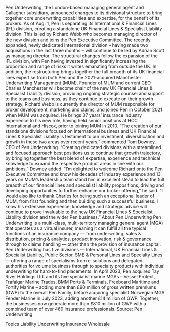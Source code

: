 Pen Underwriting, the London-based managing general agent and Gallagher subsidiary, announced changes to its divisional structure to bring together core underwriting capabilities and expertise, for the benefit of its brokers.
As of Aug. 1, Pen is separating its International & Financial Lines (IFL) division, creating a standalone UK Financial Lines & Specialist Liability division. This is led by Richard Webb who becomes managing director of the new division and joins the Pen Executive Committee.
The recently expanded, newly dedicated International division – having made two acquisitions in the last three months – will continue to be led by Adrian Scott as managing director.
The structural changes follow the expansion of the IFL division, with Pen having invested in significantly increasing the proportion and range of risks it writes emanating from outside the UK.
In addition, the restructuring brings together the full breadth of its UK financial lines expertise from both Pen and the 2021-acquired Manchester Underwriting Management (MUM).
Founder of MUM and current CEO Charles Manchester will become chair of the new UK Financial Lines & Specialist Liability division, providing ongoing strategic counsel and support to the teams and business, as they continue to execute on their growth strategy.
Richard Webb is currently the director of MUM responsible for broker development, marketing and claims, and joined Pen in October 2021 when MUM was acquired. He brings 37 years’ insurance industry experience to his new role, having held senior positions at HCC International and Hiscox, prior to joining MUM in 2010.
“The creation of our standalone divisions focused on International business and UK Financial Lines & Specialist Liability is testament to our investment, diversification and growth in these two areas over recent years,” commented Tom Downey, CEO of Pen Underwriting.
“Creating dedicated divisions with a streamlined and focused approach best positions us to continue that growth trajectory, by bringing together the best blend of expertise, experience and technical knowledge to expand the respective product areas in line with our ambitions,” Downey added.
“I’m delighted to welcome Richard onto the Pen Executive Committee and know his decades of industry experience and 13 years on MUM’s leadership team stand him in excellent stead to lead the full breadth of our financial lines and specialist liability propositions, driving and developing opportunities to further enhance our broker offering,” he said.
“I would also like to thank Charles for being such an exceptional leader of MUM, from first founding and then building such a successful business. I know his extensive experience, knowledge and strategic advice will continue to prove invaluable to the new UK Financial Lines & Specialist Liability division and the wider Pen business.”
About Pen Underwriting
Pen Underwriting is a multi-class, multi-territory managing general agent (MGA) that operates as a virtual insurer, meaning it can fulfill all the typical functions of an insurance company — from underwriting, sales & distribution, pricing & analytics, product innovation, risk & governance through to claims handling — other than the provision of insurance capital.
Pen Underwriting has five divisions — International, UK Financial Lines & Specialist Liability, Public Sector, SME & Personal Lines and Specialty Lines — offering a range of specialisms from e-solutions and delegated authorities for volume business through to specialty products with individual underwriting for hard-to-find placements.
In April 2023, Pen acquired Tay River Holdings Ltd. and its five specialist marine MGAs – Vessel Protect, Trafalgar Marine Trades, BMM Ports & Terminals, Freeboard Maritime and Fortify Marine – adding more than £90 million of gross written premiums (GWP) to the overall Pen Family; before acquiring specialist Norwegian MGA Fender Marine in July 2023, adding another £14 million of GWP.
Together, the businesses now generate more than £810 million of GWP with a combined team of over 460 insurance professionals.
Source: Pen Underwriting

Topics
Liability
Underwriting
Insurance Wholesale
